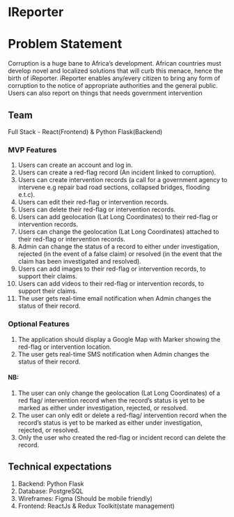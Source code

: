 # IReporter

# Problem Statement
Corruption is a huge bane to Africa’s development. African countries must develop novel and localized solutions that will curb this menace, hence the birth of iReporter. iReporter enables any/every citizen to bring any form of corruption to the notice of appropriate authorities and the general public. Users can also report on things that needs government intervention 

## Team
Full Stack - React(Frontend) & Python Flask(Backend)

### MVP Features 
1. Users can create an account and log in. 
2. Users can create a red-flag record (An incident linked to corruption). 
3. Users can create intervention records (a call for a government agency to intervene e.g repair bad road sections, collapsed bridges, flooding e.t.c). 
4. Users can edit their red-flag or intervention records. 
5. Users can delete their red-flag or intervention records. 
6. Users can add geolocation (Lat Long Coordinates) to their red-flag or intervention records. 
7. Users can change the geolocation (Lat Long Coordinates) attached to their red-flag or intervention records. 
8. Admin can change the status of a record to either under investigation, rejected (in the event of a false claim) or resolved (in the event that the claim has been investigated and resolved). 
9. Users can add images to their red-flag or intervention records, to support their claims. 
10. Users can add videos to their red-flag or intervention records, to support their claims. 
11. The user gets real-time email notification when Admin changes the status of their record. 


### Optional Features 

1. The application should display a Google Map with Marker showing the red-flag or  intervention location. 
2. The user gets real-time SMS notification when Admin changes the status of their record. 

#### NB: 
1. The user can only change the geolocation (Lat Long Coordinates) of a red flag/    intervention record when the record’s status is yet to be marked as either under investigation, rejected, or resolved. 
2. The user can only edit or delete a red-flag/ intervention record when the record’s status is yet to be marked as either under investigation, rejected, or resolved. 
3. Only the user who created the red-flag or incident record can delete the record. 

## Technical expectations
1. Backend: Python Flask
2. Database: PostgreSQL
3. Wireframes: Figma (Should be mobile friendly)
4. Frontend: ReactJs & Redux Toolkit(state management)
